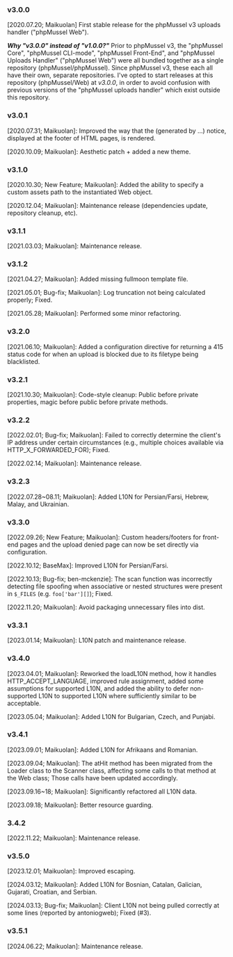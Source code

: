 ### v3.0.0

[2020.07.20; Maikuolan] First stable release for the phpMussel v3 uploads handler ("phpMussel Web").

__*Why "v3.0.0" instead of "v1.0.0?"*__ Prior to phpMussel v3, the "phpMussel Core", "phpMussel CLI-mode", "phpMussel Front-End", and "phpMussel Uploads Handler" ("phpMussel Web") were all bundled together as a single repository (phpMussel/phpMussel). Since phpMussel v3, these each all have their own, separate repositories. I've opted to start releases at this repository (phpMussel/Web) at *v3.0.0*, in order to avoid confusion with previous versions of the "phpMussel uploads handler" which exist outside this repository.

### v3.0.1

[2020.07.31; Maikuolan]: Improved the way that the (generated by ...) notice, displayed at the footer of HTML pages, is rendered.

[2020.10.09; Maikuolan]: Aesthetic patch + added a new theme.

### v3.1.0

[2020.10.30; New Feature; Maikuolan]: Added the ability to specify a custom assets path to the instantiated Web object.

[2020.12.04; Maikuolan]: Maintenance release (dependencies update, repository cleanup, etc).

### v3.1.1

[2021.03.03; Maikuolan]: Maintenance release.

### v3.1.2

[2021.04.27; Maikuolan]: Added missing fullmoon template file.

[2021.05.01; Bug-fix; Maikuolan]: Log truncation not being calculated properly; Fixed.

[2021.05.28; Maikuolan]: Performed some minor refactoring.

### v3.2.0

[2021.06.10; Maikuolan]: Added a configuration directive for returning a 415 status code for when an upload is blocked due to its filetype being blacklisted.

### v3.2.1

[2021.10.30; Maikuolan]: Code-style cleanup: Public before private properties, magic before public before private methods.

### v3.2.2

[2022.02.01; Bug-fix; Maikuolan]: Failed to correctly determine the client's IP address under certain circumstances (e.g., multiple choices available via HTTP_X_FORWARDED_FOR); Fixed.

[2022.02.14; Maikuolan]: Maintenance release.

### v3.2.3

[2022.07.28~08.11; Maikuolan]: Added L10N for Persian/Farsi, Hebrew, Malay, and Ukrainian.

### v3.3.0

[2022.09.26; New Feature; Maikuolan]: Custom headers/footers for front-end pages and the upload denied page can now be set directly via configuration.

[2022.10.12; BaseMax]: Improved L10N for Persian/Farsi.

[2022.10.13; Bug-fix; ben-mckenzie]: The scan function was incorrectly detecting file spoofing when associative or nested structures were present in `$_FILES` (e.g. `foo['bar'][]`); Fixed.

[2022.11.20; Maikuolan]: Avoid packaging unnecessary files into dist.

### v3.3.1

[2023.01.14; Maikuolan]: L10N patch and maintenance release.

### v3.4.0

[2023.04.01; Maikuolan]: Reworked the loadL10N method, how it handles HTTP_ACCEPT_LANGUAGE, improved rule assignment, added some assumptions for supported L10N, and added the ability to defer non-supported L10N to supported L10N where sufficiently similar to be acceptable.

[2023.05.04; Maikuolan]: Added L10N for Bulgarian, Czech, and Punjabi.

### v3.4.1

[2023.09.01; Maikuolan]: Added L10N for Afrikaans and Romanian.

[2023.09.04; Maikuolan]: The atHit method has been migrated from the Loader class to the Scanner class, affecting some calls to that method at the Web class; Those calls have been updated accordingly.

[2023.09.16~18; Maikuolan]: Significantly refactored all L10N data.

[2023.09.18; Maikuolan]: Better resource guarding.

### 3.4.2

[2022.11.22; Maikuolan]: Maintenance release.

### v3.5.0

[2023.12.01; Maikuolan]: Improved escaping.

[2024.03.12; Maikuolan]: Added L10N for Bosnian, Catalan, Galician, Gujarati, Croatian, and Serbian.

[2024.03.13; Bug-fix; Maikuolan]: Client L10N not being pulled correctly at some lines (reported by antoniogweb); Fixed (#3).

### v3.5.1

[2024.06.22; Maikuolan]: Maintenance release.

